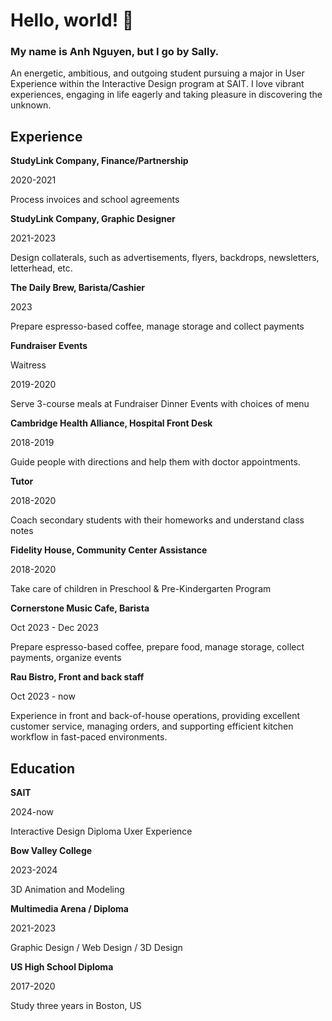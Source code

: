 # Hello, world! 👋

###  My name is Anh Nguyen, but I go by Sally.

An energetic, ambitious, and outgoing student pursuing a major in User Experience within the Interactive Design program at SAIT. I love vibrant experiences, engaging in life eagerly and taking pleasure in discovering the unknown.

## Experience

**StudyLink Company, Finance/Partnership**

2020-2021

Process invoices and school agreements

**StudyLink Company, Graphic Designer**

2021-2023

Design collaterals, such as advertisements,
flyers, backdrops, newsletters, letterhead, etc.

**The Daily Brew, Barista/Cashier**

2023

Prepare espresso-based coffee, manage
storage and collect payments

**Fundraiser Events**

Waitress

2019-2020

Serve 3-course meals at Fundraiser
Dinner Events with choices of menu

**Cambridge Health Alliance, Hospital Front Desk**

2018-2019

Guide people with directions and help
them with doctor appointments.

**Tutor**

2018-2020

Coach secondary students with their
homeworks and understand class notes

**Fidelity House, Community Center Assistance**

2018-2020

Take care of children in Preschool &
Pre-Kindergarten Program

**Cornerstone Music Cafe, Barista**

Oct 2023 - Dec 2023

Prepare espresso-based coffee, prepare food, manage
storage, collect payments, organize events

**Rau Bistro, Front and back staff**

Oct 2023 - now

Experience in front and back-of-house operations, providing excellent customer service, managing orders, and supporting efficient kitchen workflow in fast-paced environments.

## Education

**SAIT**

2024-now

Interactive Design Diploma
Uxer Experience

**Bow Valley College**

2023-2024

3D Animation and Modeling

**Multimedia Arena / Diploma**

2021-2023

Graphic Design / Web Design / 3D Design

**US High School Diploma**

2017-2020

Study three years in Boston, US 



<!--
**SallyNguyen2002/SallyNguyen2002** is a ✨ _special_ ✨ repository because its `README.md` (this file) appears on your GitHub profile.

Here are some ideas to get you started:

- 🔭 I’m currently working on ...
- 🌱 I’m currently learning ...
- 👯 I’m looking to collaborate on ...
- 🤔 I’m looking for help with ...
- 💬 Ask me about ...
- 📫 How to reach me: ...
- 😄 Pronouns: ...
- ⚡ Fun fact: ...
-->
